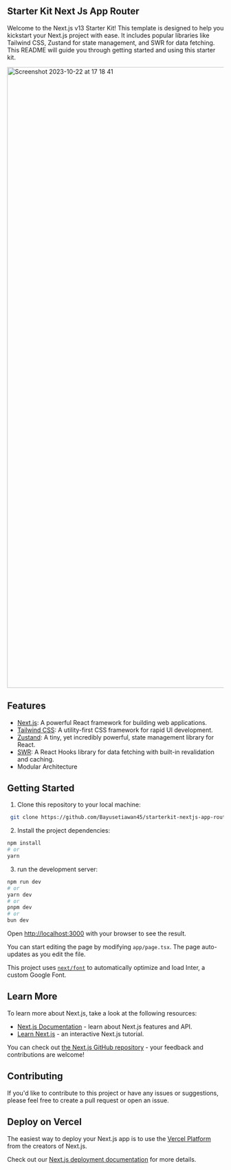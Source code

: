 ## Starter Kit Next Js App Router

Welcome to the Next.js v13 Starter Kit! This template is designed to help you kickstart your Next.js project with ease. It includes popular libraries like Tailwind CSS, Zustand for state management, and SWR for data fetching. This README will guide you through getting started and using this starter kit.

<img width="1440" alt="Screenshot 2023-10-22 at 17 18 41" src="https://github.com/Bayusetiawan45/starterkit-nextjs-app-router/assets/99315255/42d806df-bfcc-4384-905d-eb4ff06b4731">

## Features

- [Next.js](https://nextjs.org/): A powerful React framework for building web applications.
- [Tailwind CSS](https://tailwindcss.com/): A utility-first CSS framework for rapid UI development.
- [Zustand](https://github.com/pmndrs/zustand): A tiny, yet incredibly powerful, state management library for React.
- [SWR](https://swr.vercel.app/): A React Hooks library for data fetching with built-in revalidation and caching.
- Modular Architecture


## Getting Started

1. Clone this repository to your local machine:

```bash
 git clone https://github.com/Bayusetiawan45/starterkit-nextjs-app-router.git
```

2. Install the project dependencies:
```bash
npm install
# or
yarn
```

3. run the development server:

```bash
npm run dev
# or
yarn dev
# or
pnpm dev
# or
bun dev
```

Open [http://localhost:3000](http://localhost:3000) with your browser to see the result.

You can start editing the page by modifying `app/page.tsx`. The page auto-updates as you edit the file.

This project uses [`next/font`](https://nextjs.org/docs/basic-features/font-optimization) to automatically optimize and load Inter, a custom Google Font.

## Learn More

To learn more about Next.js, take a look at the following resources:

- [Next.js Documentation](https://nextjs.org/docs) - learn about Next.js features and API.
- [Learn Next.js](https://nextjs.org/learn) - an interactive Next.js tutorial.

You can check out [the Next.js GitHub repository](https://github.com/vercel/next.js/) - your feedback and contributions are welcome!

## Contributing
If you'd like to contribute to this project or have any issues or suggestions, please feel free to create a pull request or open an issue.

## Deploy on Vercel

The easiest way to deploy your Next.js app is to use the [Vercel Platform](https://vercel.com/new?utm_medium=default-template&filter=next.js&utm_source=create-next-app&utm_campaign=create-next-app-readme) from the creators of Next.js.

Check out our [Next.js deployment documentation](https://nextjs.org/docs/deployment) for more details.
